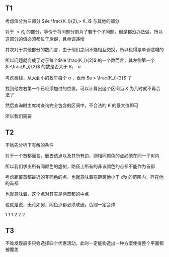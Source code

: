

## T1

考虑值分为三部分 $\le \frac{K_i}{2},> K_i$ 与其他的部分

对于 $> K_i$ 的部分，等价于将问题分割为了若干个子问题，但是都没办法做，所以这部分的值必须都位于后缀，且单调递增

其次对于其他部分的数而言，由于他们之间不能相互交换，所以也得是单调递增的

所以问题就变成了对于每个$\le \frac{K_i}{2}$ 的一个数而言，其左侧第一个 $>\frac{K_i}{2}$ 的数是否大于 $K_i-a$

考虑离线，从大到小的枚举每个 $a$ ，表示 $a > \frac{K_i}{2}$ 了

找到他左右第一个已经添加过的位置，可以计算出这个区间当 $K$ 为几时就不再合法了

然后查询时主席树查询完全包含的区间中，不合法的 $K$ 的最大值即可

所以我们需要


## T2

不妨先分析下有解的条件

对于一个首都而言，删去该点以及其所有边，则相同颜色的点必须在同一子树内

所以我们求出所有同颜色的虚树，路径上所有的非该颜色的点都不能作为首都

考虑距离首都最近的非同色的点，也就意味着在距离他小于 $dis$ 的范围内，存在他的首都

也就意味着，这个点对其实是两首都的中点

也就是说，无论如何，同色点都必须联通，否则一定会炸




1 1 1 2 2 2


## T3

不难发现最多只会选择四个优惠活动，此时一定能构造出一种方案使得整个平面都被覆盖